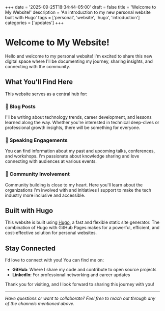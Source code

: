 +++
date = '2025-09-25T18:34:44-05:00'
draft = false
title = 'Welcome to My Website!'
description = 'An introduction to my new personal website built with Hugo'
tags = ['personal', 'website', 'hugo', 'introduction']
categories = ['updates']
+++

# Welcome to My Website!

Hello and welcome to my personal website! I'm excited to share this new digital space where I'll be documenting my journey, sharing insights, and connecting with the community.

## What You'll Find Here

This website serves as a central hub for:

### 📝 Blog Posts

I'll be writing about technology trends, career development, and lessons learned along the way. Whether you're interested in technical deep-dives or professional growth insights, there will be something for everyone.

### 🎤 Speaking Engagements

You can find information about my past and upcoming talks, conferences, and workshops. I'm passionate about knowledge sharing and love connecting with audiences at various events.

### 🤝 Community Involvement

Community building is close to my heart. Here you'll learn about the organizations I'm involved with and initiatives I support to make the tech industry more inclusive and accessible.

## Built with Hugo

This website is built using [Hugo](https://gohugo.io/), a fast and flexible static site generator. The combination of Hugo with GitHub Pages makes for a powerful, efficient, and cost-effective solution for personal websites.

## Stay Connected

I'd love to connect with you! You can find me on:

- **GitHub**: Where I share my code and contribute to open source projects
- **LinkedIn**: For professional networking and career updates

Thank you for visiting, and I look forward to sharing this journey with you!

---

_Have questions or want to collaborate? Feel free to reach out through any of the channels mentioned above._
